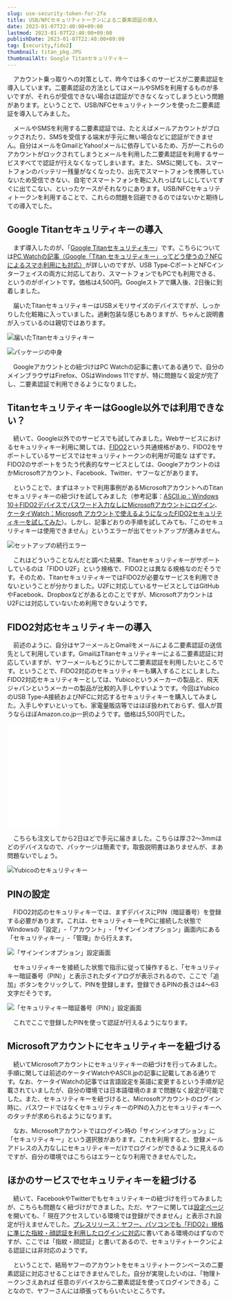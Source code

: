 ```yaml
---
slug: use-security-token-for-2fa
title: USB/NFCセキュリティトークンによる二要素認証の導入
date: 2023-01-07T22:40:00+09:00
lastmod: 2023-01-07T22:40:00+09:00
publishDate: 2023-01-07T22:40:00+09:00
tag: [security,fido2]
thumbnail: titan_pkg.JPG
thumbnailAlt: Google Titanセキュリティキー
---
```


　アカウント乗っ取りへの対策として、昨今では多くのサービスが二要素認証を導入しています。二要素認証の方法としてはメールやSMSを利用するものが多いですが、それらが受信できない場合は認証ができなくなってしまうという問題があります。ということで、USB/NFCセキュリティトークンを使った二要素認証を導入してみました。

　メールやSMSを利用する二要素認証では、たとえばメールアカウントがブロックされたり、SMSを受信する端末が手元に無い場合などに認証ができません。自分はメールをGmailとYahoo!メールに依存しているため、万が一これらのアカウントがロックされてしまうとメールを利用した二要素認証を利用するサービスすべてで認証が行えなくなってしまいます。また、SMSに関しても、スマートフォンのバッテリー残量がなくなったり、出先でスマートフォンを携帯していないため受信できない、自宅でスマートフォンを鞄に入れっぱなしにしていてすぐに出てこない、といったケースがそれなりにあります。USB/NFCセキュリティトークンを利用することで、これらの問題を回避できるのではないかと期待しての導入でした。

## Google Titanセキュリティキーの導入

　まず導入したのが、「[Google Titanセキュリティキー](https://store.google.com/product/titan_security_key?hl=ja)」です。こちらについては[PC Watchの記事（Google「Titan セキュリティキー」ってどう使うの？NFCによるスマホ利用にも対応）](https://pc.watch.impress.co.jp/docs/column/yajiuma-mini-review/1459529.html)が詳しいのですが、USB Type-CポートとNFCインターフェイスの両方に対応しており、スマートフォンでもPCでも利用できる、というのがポイントです。価格は4,500円。Googleストアで購入後、2日後に到着しました。

　届いたTitanセキュリティキーはUSBメモリサイズのデバイスですが、しっかりした化粧箱に入っていました。過剰包装な感じもありますが、ちゃんと説明書が入っているのは親切ではあります。

![届いたTitanセキュリティキー](titan_pkg.JPG)

![パッケージの中身](titan_pkg2.JPG)

　Googleアカウントとの紐づけはPC Watchの記事に書いてある通りで、自分のメインブラウザはFirefox、OSはWindows 11ですが、特に問題なく設定が完了し、二要素認証で利用できるようになりました。

## TitanセキュリティキーはGoogle以外では利用できない？

　続いて、Google以外でのサービスでも試してみました。Webサービスにおけるセキュリティキー利用に関しては、[FIDO2](https://fidoalliance.org/fido2/)という共通規格があり、FIDO2をサポートしているサービスではセキュリティトークンの利用が可能な
はずです。FIDO2のサポートをうたう代表的なサービスとしては、GoogleアカウントのほかMicrosoftアカウント、Facebook、Twitter、ヤフーなどがあります。

　ということで、まずはネットで利用事例があるMicrosoftアカウントへのTitanセキュリティキーの紐づけを試してみました（参考記事：[ASCII.jp：Windows 10＋FIDO2デバイスでパスワード入力なしにMicrosoftアカウントにログイン](https://ascii.jp/elem/000/001/841/1841828/)、[ケータイWatch：Microsoft アカウントで使えるようになったFIDO2セキュリティキーを試してみた](https://k-tai.watch.impress.co.jp/docs/column/todays_goods/1158600.html)）。しかし、記事どおりの手順を試してみても、「このセキュリティキーは使用できません」というエラーが出てセットアップが進みません。

![セットアップの続行エラー](token_error.png)

　これはどういうことなんだと調べた結果、Titanセキュリティキーがサポートしているのは「FIDO U2F」という規格で、FIDO2とは異なる規格なのだそうです。そのため、TitanセキュリティキーではFIDO2が必要なサービスを利用できないということが分かりました。U2Fに対応しているサービスとしてはGitHubやFacebook、Dropboxなどがあるとのことですが、MicrosoftアカウントはU2Fには対応していないため利用できないようです。

## FIDO2対応セキュリティキーの導入

　前述のように、自分はヤフーメールとGmailをメールによる二要素認証の送信先として利用しています。GmailはTitanセキュリティキーによる二要素認証に対応していますが、ヤフーメールもどうにかして二要素認証を利用したいところです。ということで、FIDO2対応のセキュリティキーも購入することにしました。FIDO2対応セキュリティキーとしては、Yubicoというメーカーの製品と、飛天ジャパンというメーカーの製品が比較的入手しやすいようです。今回はYubicoのUSB Type-A接続およびNFCに対応するセキュリティキーを購入してみました。入手しやすいといっても、家電量販店等ではほぼ扱われておらず、個人が買うならほぼAmazon.co.jp一択のようです。価格は5,500円でした。

<iframe sandbox="allow-popups allow-scripts allow-modals allow-forms allow-same-origin" style="width:120px;height:240px;" marginwidth="0" marginheight="0" scrolling="no" frameborder="0" src="//rcm-fe.amazon-adsystem.com/e/cm?lt1=_blank&bc1=000000&IS2=1&bg1=FFFFFF&fc1=000000&lc1=0000FF&t=hylom-22&language=ja_JP&o=9&p=8&l=as4&m=amazon&f=ifr&ref=as_ss_li_til&asins=B07M8YBWQZ&linkId=990984412fdeecdc72705a47c7b84917"></iframe>

　こちらも注文してから2日ほどで手元に届きました。こちらは厚さ2～3mmほどのデバイスなので、パッケージは簡素です。取扱説明書はありませんが、まあ問題ないでしょう。

![Yubicoのセキュリティキー](yubikey.JPG)

## PINの設定

　FIDO2対応のセキュリティキーでは、まずデバイスにPIN（暗証番号）を登録する必要があります。これは、セキュリティキーをPCに接続した状態でWindowsの「設定」-「アカウント」-「サインインオプション」画面内にある「セキュリティキー」-「管理」から行えます。

![「サインインオプション」設定画面](sec_key.png)

　セキュリティキーを接続した状態で指示に従って操作すると、「セキュリティキー暗証番号（PIN）」と表示されたダイアログが表示されるので、ここで「追加」ボタンをクリックして、PINを登録します。登録できるPINの長さは4～63文字だそうです。

![「セキュリティキー暗証番号（PIN）」設定画面](pin_setup.png)

　これでここで登録したPINを使って認証が行えるようになります。

## Microsoftアカウントにセキュリティキーを紐づける

　続いてMicrosoftアカウントにセキュリティキーの紐づけを行ってみました。手順に関しては前述のケータイWatchやASCII.jpの記事に記載してある通りです。なお、ケータイWatchの記事では言語設定を英語に変更するという手順が記載されていましたが、自分の環境では日本語環境のままで問題なく設定が可能でした。また、セキュリティキーを紐づけると、Microsoftアカウントのログイン時に、パスワードではなくセキュリティキーのPINの入力とセキュリティキーへのタッチが求められるようになります。

　なお、Microsoftアカウントではログイン時の「サインインオプション」に「セキュリティキー」という選択肢があります。これを利用すると、登録メールアドレスの入力なしにセキュリティキーだけでログインができるように見えるのですが、自分の環境ではこちらはエラーとなり利用できませんでした。

## ほかのサービスでセキュリティキーを紐づける

　続いて、FacebookやTwitterでもセキュリティキーの紐づけを行ってみましたが、こちらも問題なく紐づけができました。ただ、ヤフーに関しては[設定ページ](https://id.yahoo.co.jp/security/manage_auth_device_winmac.html)を開いても、「 現在アクセスしている環境では登録ができません」と表示され設定が行えませんでした。[プレスリリース：ヤフー、パソコンでも「FIDO2」規格に準じた指紋・顔認証を利用したログインに対応](https://about.yahoo.co.jp/pr/release/2021/12/09a/)に書いてある環境のはずなのですが、ここでは「指紋・顔認証」と書いてあるので、セキュリティトークンによる認証には非対応のようです。

　ということで、結局ヤフーのアカウントをセキュリティトークンベースの二要素認証に対応させることはできませんでした。自分が実現したいのは、「物理トークンさえあれば
任意のデバイスから二要素認証を使ってログインできる」ことなので、ヤフーさんには頑張ってもらいたいところです。
